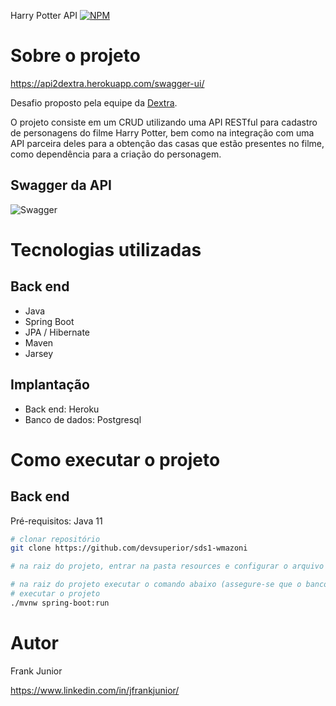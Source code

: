 Harry Potter API
[![NPM](https://img.shields.io/npm/l/react)](https://github.com/n0mercyone/Personal-Challenges/blob/master/LICENSE) 

# Sobre o projeto

https://api2dextra.herokuapp.com/swagger-ui/

Desafio proposto pela equipe da [Dextra](https://www.dextra.com.br/).

O projeto consiste em um CRUD utilizando uma API RESTful para cadastro de personagens do filme Harry Potter, bem como na integração com uma API parceira deles para a obtenção das casas que estão presentes no filme, como dependência para a criação do personagem.


## Swagger da API
![Swagger](https://github.com/n0mercyone/assets/blob/main/swagger-crud-spring-potter.png)

# Tecnologias utilizadas
## Back end
- Java
- Spring Boot
- JPA / Hibernate
- Maven
- Jarsey
## Implantação
- Back end: Heroku
- Banco de dados: Postgresql

# Como executar o projeto

## Back end
Pré-requisitos: Java 11

```bash
# clonar repositório
git clone https://github.com/devsuperior/sds1-wmazoni

# na raiz do projeto, entrar na pasta resources e configurar o arquivo application.properties para conectar ao endereço do seu banco de dados (Postgres 9.6 ou superior)

# na raiz do projeto executar o comando abaixo (assegure-se que o banco de dados esteja disponível no endereço, usuário e senha configurados no arquivo application.properties )
# executar o projeto
./mvnw spring-boot:run
```

# Autor

Frank Junior 

https://www.linkedin.com/in/jfrankjunior/


